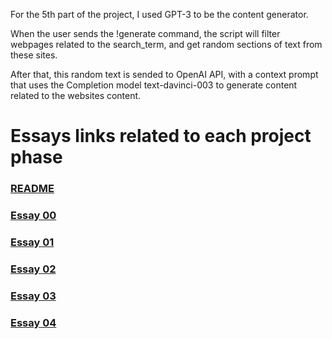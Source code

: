 For the 5th part of the project, I used GPT-3 to be the content generator.

When the user sends the !generate command, the script will filter webpages related to the search_term, 
and get random sections of text from these sites. 

After that, this random text is sended to OpenAI API, with a context prompt that uses the Completion model text-davinci-003 to generate content related to the websites content.

# Essays links related to each project phase
### [README](../README.md)
### [Essay 00](./essay_0.md)
### [Essay 01](./essay_1.md)
### [Essay 02](./essay_2.md)
### [Essay 03](./essay_3.md)
### [Essay 04](./essay_4.md)